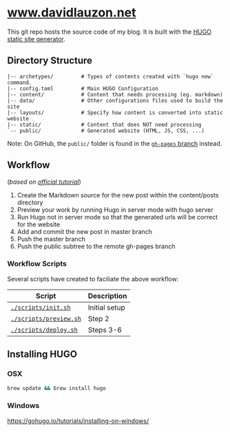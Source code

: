 # www.davidlauzon.net
This git repo hosts the source code of my blog. It is built with the [HUGO static site generator](http://gohugo.io/).

## Directory Structure
```
|-- archetypes/         # Types of contents created with `hugo new` command.
|-- config.toml         # Main HUGO Configuration
|-- content/            # Content that needs processing (eg. markdown)
|-- data/               # Other configurations files used to build the site
|-- layouts/            # Specify how content is converted into static website
|-- static/             # Content that does NOT need processing
`-- public/             # Generated website (HTML, JS, CSS, ...)
```
Note: On GitHub, the `public/` folder is found in the [`gh-pages` branch](/tree/gh-pages) instead.


## Workflow
(_based on [official tutorial](https://gohugo.io/tutorials/github-pages-blog/)_)
1. Create the Markdown source for the new post within the content/posts directory
2. Preview your work by running Hugo in server mode with hugo server
3. Run Hugo not in server mode so that the generated urls will be correct for the website
4. Add and commit the new post in master branch
5. Push the master branch
6. Push the public subtree to the remote gh-pages branch

### Workflow Scripts
Several scripts have created to faciliate the above workflow:

| Script | Description |
| ------ | ----------- |
| [`./scripts/init.sh`](scripts/init.sh) | Initial setup |
| [`./scripts/preview.sh`](scripts/preview.sh) | Step 2 |
| [`./scripts/deploy.sh`](scripts/deploy.sh) | Steps 3-6 |

## Installing HUGO
### OSX
```bash
brew update && brew install hugo
```

### Windows
https://gohugo.io/tutorials/installing-on-windows/
